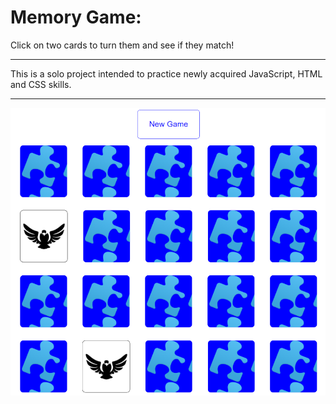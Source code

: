 <h1>Memory Game:</h1>

Click on two cards to turn them and see if they match!

***

This is a solo project intended to practice newly acquired JavaScript, HTML and CSS skills.

***

<a href="https://n-kaplan.github.io/Game/"><img src='resources/images/Screenshot.png' alt='memory game'></a>

